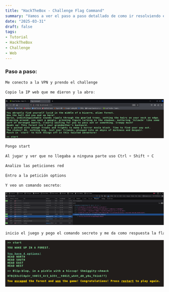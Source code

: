 ```yaml
---
title: "HackTheBox - Challenge Flag Command"
summary: "Vamos a ver el paso a paso detallado de como ir resolviendo el challenge:"
date: "2025-03-31"
draft: false
tags:
- Tutorial
- HackTheBox
- Challenge
- Web
---
```

### Paso a paso:

```js
Me conecto a la VPN y prendo el challenge
```


```js
Copio la IP web que me dieron y la abro:
```
![Test Relative Image](./imagen.png)


```js
Pongo start
```


```js
Al jugar y ver que no llegaba a ninguna parte uso Ctrl + Shift + C
```


```js
Analizo las peticiones red
```


```js
Entro a la petición options
```


```js
Y veo un comando secreto:
```
![Test Relative Image](./imagen2.png)


```js
inicio el juego y pego el comando secreto y me da como respuesta la flag:
```
![Test Relative Image](./imagen3.png)
